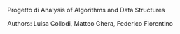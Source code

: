 Progetto di Analysis of Algorithms and Data Structures

Authors: Luisa Collodi, Matteo Ghera, Federico Fiorentino